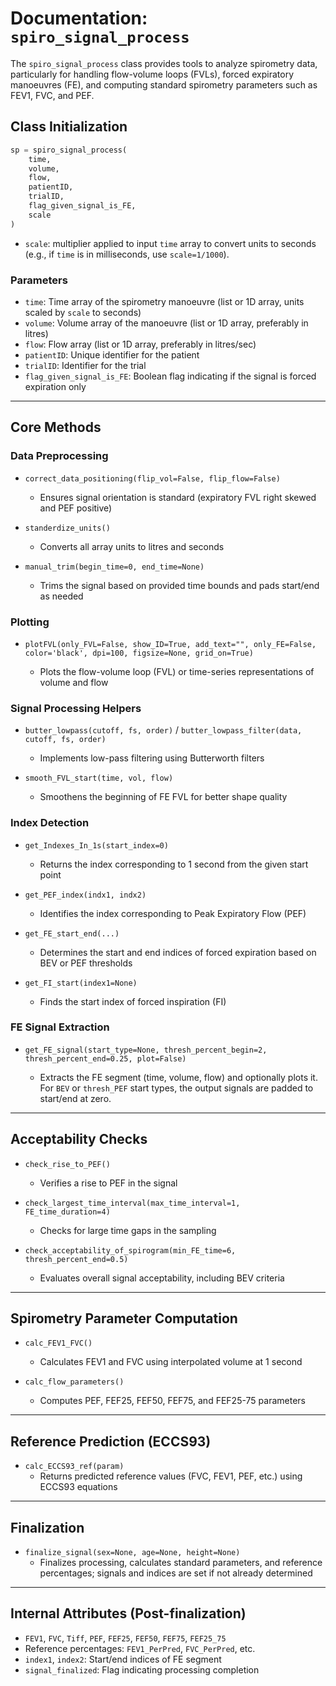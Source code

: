 # Documentation: `spiro_signal_process`

The `spiro_signal_process` class provides tools to analyze spirometry data, particularly for handling flow-volume loops (FVLs), forced expiratory manoeuvres (FE), and computing standard spirometry parameters such as FEV1, FVC, and PEF.

## Class Initialization

```python
sp = spiro_signal_process(
    time,
    volume,
    flow,
    patientID,
    trialID,
    flag_given_signal_is_FE,
    scale
)
```

- `scale`: multiplier applied to input `time` array to convert units to seconds (e.g., if `time` is in milliseconds, use `scale=1/1000`).

### Parameters

* `time`: Time array of the spirometry manoeuvre (list or 1D array, units scaled by `scale` to seconds)
* `volume`: Volume array of the manoeuvre (list or 1D array, preferably in litres)
* `flow`: Flow array (list or 1D array, preferably in litres/sec)
* `patientID`: Unique identifier for the patient
* `trialID`: Identifier for the trial
* `flag_given_signal_is_FE`: Boolean flag indicating if the signal is forced expiration only

---

## Core Methods

### Data Preprocessing

* `correct_data_positioning(flip_vol=False, flip_flow=False)`

  * Ensures signal orientation is standard (expiratory FVL right skewed and PEF positive)

* `standerdize_units()`

  * Converts all array units to litres and seconds

* `manual_trim(begin_time=0, end_time=None)`

  * Trims the signal based on provided time bounds and pads start/end as needed

### Plotting

* `plotFVL(only_FVL=False, show_ID=True, add_text="", only_FE=False, color='black', dpi=100, figsize=None, grid_on=True)`

  * Plots the flow-volume loop (FVL) or time-series representations of volume and flow

### Signal Processing Helpers

* `butter_lowpass(cutoff, fs, order)` / `butter_lowpass_filter(data, cutoff, fs, order)`

  * Implements low-pass filtering using Butterworth filters

* `smooth_FVL_start(time, vol, flow)`

  * Smoothens the beginning of FE FVL for better shape quality

### Index Detection

* `get_Indexes_In_1s(start_index=0)`

  * Returns the index corresponding to 1 second from the given start point

* `get_PEF_index(indx1, indx2)`

  * Identifies the index corresponding to Peak Expiratory Flow (PEF)

* `get_FE_start_end(...)`

  * Determines the start and end indices of forced expiration based on BEV or PEF thresholds

* `get_FI_start(index1=None)`

  * Finds the start index of forced inspiration (FI)

### FE Signal Extraction

* `get_FE_signal(start_type=None, thresh_percent_begin=2, thresh_percent_end=0.25, plot=False)`

  * Extracts the FE segment (time, volume, flow) and optionally plots it. For `BEV` or `thresh_PEF` start types, the output signals are padded to start/end at zero.

---

## Acceptability Checks

* `check_rise_to_PEF()`
  * Verifies a rise to PEF in the signal

* `check_largest_time_interval(max_time_interval=1, FE_time_duration=4)`
  * Checks for large time gaps in the sampling

* `check_acceptability_of_spirogram(min_FE_time=6, thresh_percent_end=0.5)`
  * Evaluates overall signal acceptability, including BEV criteria

---

## Spirometry Parameter Computation

* `calc_FEV1_FVC()`
  * Calculates FEV1 and FVC using interpolated volume at 1 second

* `calc_flow_parameters()`
  * Computes PEF, FEF25, FEF50, FEF75, and FEF25-75 parameters

---

## Reference Prediction (ECCS93)

* `calc_ECCS93_ref(param)`
  * Returns predicted reference values (FVC, FEV1, PEF, etc.) using ECCS93 equations

---

## Finalization

* `finalize_signal(sex=None, age=None, height=None)`
  * Finalizes processing, calculates standard parameters, and reference percentages; signals and indices are set if not already determined

---

## Internal Attributes (Post-finalization)

* `FEV1`, `FVC`, `Tiff`, `PEF`, `FEF25`, `FEF50`, `FEF75`, `FEF25_75`
* Reference percentages: `FEV1_PerPred`, `FVC_PerPred`, etc.
* `index1`, `index2`: Start/end indices of FE segment
* `signal_finalized`: Flag indicating processing completion
